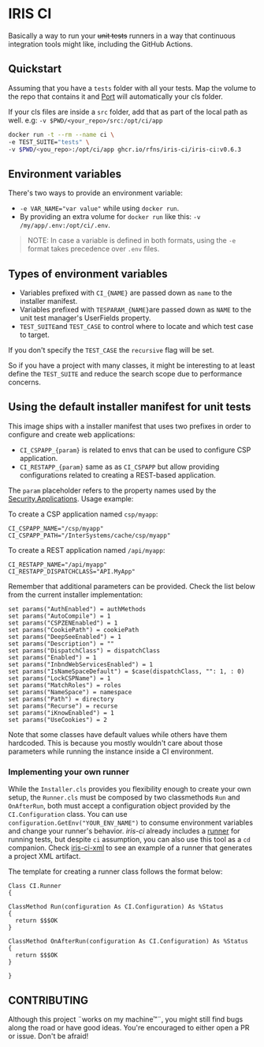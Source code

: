 # IRIS CI

Basically a way to run your ~~unit tests~~ runners in a way that continuous integration tools might like, including the GitHub Actions.

## Quickstart

Assuming that you have a `tests` folder with all your tests. Map the volume to the repo that contains it and [Port](https://github.com/rfns/port) will automatically your cls folder.

If your cls files are inside a `src` folder, add that as part of the local path as well. e.g: `-v $PWD/<your_repo>/src:/opt/ci/app`

```sh
docker run -t --rm --name ci \
-e TEST_SUITE="tests" \
-v $PWD/<you_repo>:/opt/ci/app ghcr.io/rfns/iris-ci/iris-ci:v0.6.3
```

## Environment variables

There's two ways to provide an environment variable:

* `-e VAR_NAME="var value"` while using `docker run`.
* By providing an extra volume for `docker run` like this: `-v /my/app/.env:/opt/ci/.env`.

> NOTE: In case a variable is defined in both formats, using the `-e` format takes precedence over `.env` files.

## Types of environment variables

* Variables prefixed with `CI_{NAME}` are passed down as `name` to the installer manifest.
* Variables prefixed with `TESPARAM_{NAME}`are passed down as `NAME` to the unit test manager's UserFields property.
* `TEST_SUITE`and `TEST_CASE` to control where to locate and which test case to target.

If you don't specify the `TEST_CASE` the `recursive` flag will be set.

So if you have a project with many classes, it might be interesting to at least define the `TEST_SUITE` and reduce the search scope due to performance concerns.

## Using the default installer manifest for unit tests

This image ships with a installer manifest that uses two prefixes in order to configure and create web applications:

* `CI_CSPAPP_{param}` is related to envs that can be used to configure CSP application.
* `CI_RESTAPP_{param}` same as as `CI_CSPAPP` but allow providing configurations related to creating a REST-based application.

The `param` placeholder refers to the property names used by the [Security.Applications](https://docs.intersystems.com/csp/documatic/%25CSP.Documatic.cls?PAGE=CLASS&LIBRARY=%25SYS&CLASSNAME=Security).
Usage example:

To create a CSP application named `csp/myapp`:

```
CI_CSPAPP_NAME="/csp/myapp"
CI_CSPAPP_PATH="/InterSystems/cache/csp/myapp"
```

To create a REST application named `/api/myapp`:

```
CI_RESTAPP_NAME="/api/myapp"
CI_RESTAPP_DISPATCHCLASS="API.MyApp"
```

Remember that additional parameters can be provided. Check the list below from the current installer implementation:

```objectscript
set params("AuthEnabled") = authMethods
set params("AutoCompile") = 1
set params("CSPZENEnabled") = 1
set params("CookiePath") = cookiePath
set params("DeepSeeEnabled") = 1
set params("Description") = ""
set params("DispatchClass") = dispatchClass
set params("Enabled") = 1
set params("InbndWebServicesEnabled") = 1
set params("IsNameSpaceDefault") = $case(dispatchClass, "": 1, : 0)
set params("LockCSPName") = 1
set params("MatchRoles") = roles
set params("NameSpace") = namespace
set params("Path") = directory
set params("Recurse") = recurse
set params("iKnowEnabled") = 1
set params("UseCookies") = 2
```

Note that some classes have default values while others have them hardcoded. This is because you mostly wouldn't care about those parameters while running the instance inside a CI environment.

### Implementing your own runner

While the `Installer.cls` provides you flexibility enough to create your own setup, the `Runner.cls` must be composed by two classmethods `Run` and `OnAfterRun`, both must accept a configuration object provided by the `CI.Configuration` class.
You can use `configuration.GetEnv("YOUR_ENV_NAME")` to consume environment variables and change your runner's behavior. _iris-ci_ already includes a [runner](https://github.com/rfns/iris-ci/blob/master/ci/Runner.cls) for running tests, but despite `ci` assumption, you can also use this tool as a `cd` companion. Check [iris-ci-xml](https://github.com/rfns/iris-ci-xml) to see an example of a runner that generates a project XML artifact.

The template for creating a runner class follows the format below:

```objectscript
Class CI.Runner
{

ClassMethod Run(configuration As CI.Configuration) As %Status
{
  return $$$OK
}

ClassMethod OnAfterRun(configuration As CI.Configuration) As %Status
{
  return $$$OK
}

}
```

## CONTRIBUTING

Although this project ¨works on my machine™¨, you might still find bugs along the road or have good ideas. You're encouraged to either open a PR or issue. Don't be afraid!
